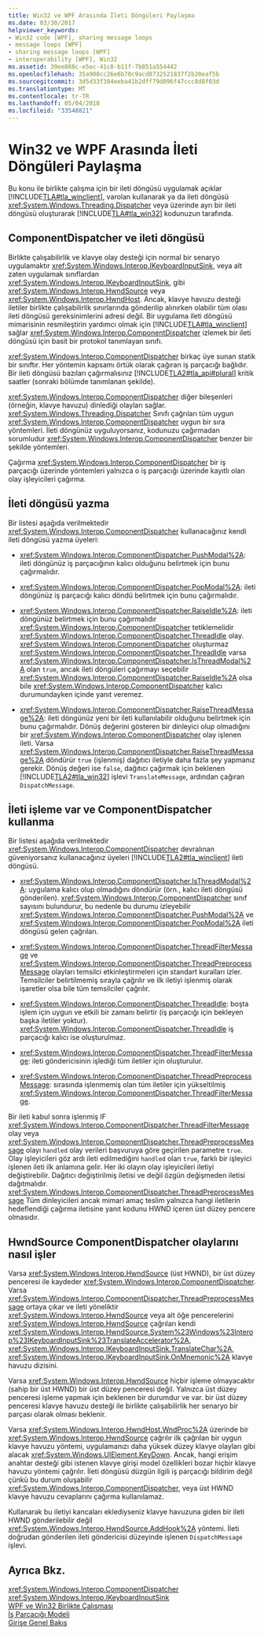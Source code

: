 ```yaml
---
title: Win32 ve WPF Arasında İleti Döngüleri Paylaşma
ms.date: 03/30/2017
helpviewer_keywords:
- Win32 code [WPF], sharing message loops
- message loops [WPF]
- sharing message loops [WPF]
- interoperability [WPF], Win32
ms.assetid: 39ee888c-e5ec-41c8-b11f-7b851a554442
ms.openlocfilehash: 35a908cc26e6b70c9acd8732521837f2b20eaf5b
ms.sourcegitcommit: 3d5d33f384eeba41b2dff79d096f47ccc8d8f03d
ms.translationtype: MT
ms.contentlocale: tr-TR
ms.lasthandoff: 05/04/2018
ms.locfileid: "33548821"
---
```

# <a name="sharing-message-loops-between-win32-and-wpf"></a>Win32 ve WPF Arasında İleti Döngüleri Paylaşma
Bu konu ile birlikte çalışma için bir ileti döngüsü uygulamak açıklar [!INCLUDE[TLA#tla_winclient](../../../../includes/tlasharptla-winclient-md.md)], varolan kullanarak ya da ileti döngüsü <xref:System.Windows.Threading.Dispatcher> veya üzerinde ayrı bir ileti döngüsü oluşturarak [!INCLUDE[TLA#tla_win32](../../../../includes/tlasharptla-win32-md.md)] kodunuzun tarafında.  
  
## <a name="componentdispatcher-and-the-message-loop"></a>ComponentDispatcher ve ileti döngüsü  
 Birlikte çalışabilirlik ve klavye olay desteği için normal bir senaryo uygulamaktır <xref:System.Windows.Interop.IKeyboardInputSink>, veya alt zaten uygulamak sınıflardan <xref:System.Windows.Interop.IKeyboardInputSink>, gibi <xref:System.Windows.Interop.HwndSource> veya <xref:System.Windows.Interop.HwndHost>. Ancak, klavye havuzu desteği iletiler birlikte çalışabilirlik sınırlarında gönderilip alınırken olabilir tüm olası ileti döngüsü gereksinimlerini adresi değil. Bir uygulama ileti döngüsü mimarisinin resmileştirin yardımcı olmak için [!INCLUDE[TLA#tla_winclient](../../../../includes/tlasharptla-winclient-md.md)] sağlar <xref:System.Windows.Interop.ComponentDispatcher> izlemek bir ileti döngüsü için basit bir protokol tanımlayan sınıfı.  
  
 <xref:System.Windows.Interop.ComponentDispatcher> birkaç üye sunan statik bir sınıftır. Her yöntemin kapsamı örtük olarak çağıran iş parçacığı bağlıdır. Bir ileti döngüsü bazıları çağırmalısınız [!INCLUDE[TLA2#tla_api#plural](../../../../includes/tla2sharptla-apisharpplural-md.md)] kritik saatler (sonraki bölümde tanımlanan şekilde).  
  
 <xref:System.Windows.Interop.ComponentDispatcher> diğer bileşenleri (örneğin, klavye havuzu) dinlediği olayları sağlar. <xref:System.Windows.Threading.Dispatcher> Sınıfı çağrıları tüm uygun <xref:System.Windows.Interop.ComponentDispatcher> uygun bir sıra yöntemleri. İleti döngünüz uyguluyorsanız, kodunuzu çağırmadan sorumludur <xref:System.Windows.Interop.ComponentDispatcher> benzer bir şekilde yöntemleri.  
  
 Çağırma <xref:System.Windows.Interop.ComponentDispatcher> bir iş parçacığı üzerinde yöntemleri yalnızca o iş parçacığı üzerinde kayıtlı olan olay işleyicileri çağırma.  
  
## <a name="writing-message-loops"></a>İleti döngüsü yazma  
 Bir listesi aşağıda verilmektedir <xref:System.Windows.Interop.ComponentDispatcher> kullanacağınız kendi ileti döngüsü yazma üyeleri:  
  
-   <xref:System.Windows.Interop.ComponentDispatcher.PushModal%2A>: ileti döngünüz iş parçacığının kalıcı olduğunu belirtmek için bunu çağırmalıdır.  
  
-   <xref:System.Windows.Interop.ComponentDispatcher.PopModal%2A>: ileti döngünüz iş parçacığı kalıcı döndü belirtmek için bunu çağırmalıdır.  
  
-   <xref:System.Windows.Interop.ComponentDispatcher.RaiseIdle%2A>: ileti döngünüz belirtmek için bunu çağırmalıdır <xref:System.Windows.Interop.ComponentDispatcher> tetiklemelidir <xref:System.Windows.Interop.ComponentDispatcher.ThreadIdle> olay. <xref:System.Windows.Interop.ComponentDispatcher> oluşturmaz <xref:System.Windows.Interop.ComponentDispatcher.ThreadIdle> varsa <xref:System.Windows.Interop.ComponentDispatcher.IsThreadModal%2A> olan `true`, ancak ileti döngüleri çağırmayı seçebilir <xref:System.Windows.Interop.ComponentDispatcher.RaiseIdle%2A> olsa bile <xref:System.Windows.Interop.ComponentDispatcher> kalıcı durumundayken içinde yanıt veremez.  
  
-   <xref:System.Windows.Interop.ComponentDispatcher.RaiseThreadMessage%2A>: ileti döngünüz yeni bir ileti kullanılabilir olduğunu belirtmek için bunu çağırmalıdır. Dönüş değerini gösteren bir dinleyici olup olmadığını bir <xref:System.Windows.Interop.ComponentDispatcher> olay işlenen ileti. Varsa <xref:System.Windows.Interop.ComponentDispatcher.RaiseThreadMessage%2A> döndürür `true` (işlenmiş) dağıtıcı iletiyle daha fazla şey yapmanız gerekir. Dönüş değeri ise `false`, dağıtıcı çağırmak için beklenen [!INCLUDE[TLA2#tla_win32](../../../../includes/tla2sharptla-win32-md.md)] işlevi `TranslateMessage`, ardından çağıran `DispatchMessage`.  
  
## <a name="using-componentdispatcher-and-existing-message-handling"></a>İleti işleme var ve ComponentDispatcher kullanma  
 Bir listesi aşağıda verilmektedir <xref:System.Windows.Interop.ComponentDispatcher> devralınan güveniyorsanız kullanacağınız üyeleri [!INCLUDE[TLA2#tla_winclient](../../../../includes/tla2sharptla-winclient-md.md)] ileti döngüsü.  
  
-   <xref:System.Windows.Interop.ComponentDispatcher.IsThreadModal%2A>: uygulama kalıcı olup olmadığını döndürür (örn., kalıcı ileti döngüsü gönderilen). <xref:System.Windows.Interop.ComponentDispatcher> sınıf sayısını bulundurur, bu nedenle bu durumu izleyebilir <xref:System.Windows.Interop.ComponentDispatcher.PushModal%2A> ve <xref:System.Windows.Interop.ComponentDispatcher.PopModal%2A> ileti döngüsü gelen çağrıları.  
  
-   <xref:System.Windows.Interop.ComponentDispatcher.ThreadFilterMessage> ve <xref:System.Windows.Interop.ComponentDispatcher.ThreadPreprocessMessage> olayları temsilci etkinleştirmeleri için standart kuralları izler. Temsilciler belirtilmemiş sırayla çağrılır ve ilk iletiyi işlenmiş olarak işaretler olsa bile tüm temsilciler çağrılır.  
  
-   <xref:System.Windows.Interop.ComponentDispatcher.ThreadIdle>: boşta işlem için uygun ve etkili bir zamanı belirtir (iş parçacığı için bekleyen başka iletiler yoktur). <xref:System.Windows.Interop.ComponentDispatcher.ThreadIdle> iş parçacığı kalıcı ise oluşturulmaz.  
  
-   <xref:System.Windows.Interop.ComponentDispatcher.ThreadFilterMessage>: ileti göndericisinin işlediği tüm iletiler için oluşturulur.  
  
-   <xref:System.Windows.Interop.ComponentDispatcher.ThreadPreprocessMessage>: sırasında işlenmemiş olan tüm iletiler için yükseltilmiş <xref:System.Windows.Interop.ComponentDispatcher.ThreadFilterMessage>.  
  
 Bir ileti kabul sonra işlenmiş IF <xref:System.Windows.Interop.ComponentDispatcher.ThreadFilterMessage> olay veya <xref:System.Windows.Interop.ComponentDispatcher.ThreadPreprocessMessage> olayı `handled` olay verileri başvuruya göre geçirilen parametre `true`. Olay işleyicileri göz ardı ileti edilmediğini `handled` olan `true`, farklı bir işleyici işlenen ileti ilk anlamına gelir. Her iki olayın olay işleyicileri iletiyi değiştirebilir. Dağıtıcı değiştirilmiş iletisi ve değil özgün değişmeden iletisi dağıtmalıdır. <xref:System.Windows.Interop.ComponentDispatcher.ThreadPreprocessMessage> Tüm dinleyicileri ancak mimari amaç teslim yalnızca hangi iletilerin hedeflendiği çağırma iletisine yanıt kodunu HWND içeren üst düzey pencere olmasıdır.  
  
## <a name="how-hwndsource-treats-componentdispatcher-events"></a>HwndSource ComponentDispatcher olaylarını nasıl işler  
 Varsa <xref:System.Windows.Interop.HwndSource> (üst HWND), bir üst düzey penceresi ile kaydeder <xref:System.Windows.Interop.ComponentDispatcher>. Varsa <xref:System.Windows.Interop.ComponentDispatcher.ThreadPreprocessMessage> ortaya çıkar ve ileti yöneliktir <xref:System.Windows.Interop.HwndSource> veya alt öğe pencerelerini <xref:System.Windows.Interop.HwndSource> çağrıları kendi <xref:System.Windows.Interop.HwndSource.System%23Windows%23Interop%23IKeyboardInputSink%23TranslateAccelerator%2A>, <xref:System.Windows.Interop.IKeyboardInputSink.TranslateChar%2A>, <xref:System.Windows.Interop.IKeyboardInputSink.OnMnemonic%2A> klavye havuzu dizisini.  
  
 Varsa <xref:System.Windows.Interop.HwndSource> hiçbir işleme olmayacaktır (sahip bir üst HWND) bir üst düzey penceresi değil. Yalnızca üst düzey penceresi işleme yapmak için beklenen bir durumdur ve var. bir üst düzey penceresi klavye havuzu desteği ile birlikte çalışabilirlik her senaryo bir parçası olarak olması beklenir.  
  
 Varsa <xref:System.Windows.Interop.HwndHost.WndProc%2A> üzerinde bir <xref:System.Windows.Interop.HwndSource> çağrılır ilk çağrılan bir uygun klavye havuzu yöntemi, uygulamanızı daha yüksek düzey klavye olayları gibi alacak <xref:System.Windows.UIElement.KeyDown>. Ancak, hangi erişim anahtar desteği gibi istenen klavye girişi model özellikleri bozar hiçbir klavye havuzu yöntemi çağrılır. İleti döngüsü düzgün ilgili iş parçacığı bildirim değil çünkü bu durum oluşabilir <xref:System.Windows.Interop.ComponentDispatcher>, veya üst HWND klavye havuzu cevaplarını çağırma kullanılamaz.  
  
 Kullanarak bu iletiyi kancaları eklediyseniz klavye havuzuna giden bir ileti HWND gönderilebilir değil <xref:System.Windows.Interop.HwndSource.AddHook%2A> yöntemi. İleti doğrudan gönderilen ileti göndericisi düzeyinde işlenen `DispatchMessage` işlevi.  
  
## <a name="see-also"></a>Ayrıca Bkz.  
 <xref:System.Windows.Interop.ComponentDispatcher>  
 <xref:System.Windows.Interop.IKeyboardInputSink>  
 [WPF ve Win32 Birlikte Çalışması](../../../../docs/framework/wpf/advanced/wpf-and-win32-interoperation.md)  
 [İş Parçacığı Modeli](../../../../docs/framework/wpf/advanced/threading-model.md)  
 [Girişe Genel Bakış](../../../../docs/framework/wpf/advanced/input-overview.md)
